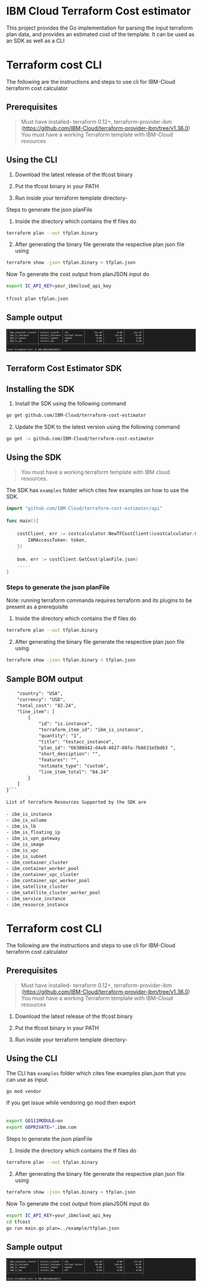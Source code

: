 # IBM Cloud Terraform Cost estimator 

This project provides the Go implementation for parsing the input terraform plan data, and provides an estimated cost of the template. It can be used as an SDK as well as a CLI
# Terraform cost CLI
The following are the instructions and steps to use cli for IBM-Cloud terraform cost calculator

## Prerequisites

>Must have installed- terraform 0.12+, terraform-provider-ibm (https://github.com/IBM-Cloud/terraform-provider-ibm/tree/v1.36.0)
>You must have a working Terraform template with IBM-Cloud resources

## Using the CLI

1. Download the latest release of the tfcost binary

2. Put the tfcost binary in your PATH

3. Run inside your terraform template directory-


Steps to generate the json planFile

1. Inside the directory which contains the tf files do
```bash
terraform plan --out tfplan.binary
```
2. After generating the binary file generate the respective plan json file using
```bash
terraform show -json tfplan.binary > tfplan.json
```

Now To generate the cost output from planJSON input do

```bash
export IC_API_KEY=your_ibmcloud_api_key

tfcost plan tfplan.json
```

## Sample output
![Estimated cost](/image.png)



## Terraform Cost Estimator SDK

## Installing the SDK

1. Install the SDK using the following command

```bash
go get github.com/IBM-Cloud/terraform-cost-estimator
```

2. Update the SDK to the latest version using the following command

```bash
go get -u github.com/IBM-Cloud/terraform-cost-estimator
```


## Using the SDK

>You must have a working terraform template with IBM cloud resources.

The SDK has ```examples``` folder which cites few examples on how to use the SDK.

```go
import "github.com/IBM-Cloud/terraform-cost-estimator/api"

func main(){

    costClient, err := costcalculator.NewTFCostClient(&costcalculator.Config{
	    IAMAccessToken: token,
    })

    bom, err := costClient.GetCost(planFile.json)
    .....
}
```

### Steps to generate the json planFile
 Note: running terraform commands requires terraform and its plugins to be present as a prerequisite
1. Inside the directory which contains the tf files do
```bash
terraform plan --out tfplan.binary
```
2. After generating the binary file generate the respective plan json file using
```bash
terraform show -json tfplan.binary > tfplan.json
```

## Sample BOM output

```json{
    "country": "USA",
    "currency": "USD",
    "total_cost": "82.24",
    "line_item": [
        {
            "id": "is.instance",
            "terraform_item_id": "ibm_is_instance",
            "quantity": "1",
            "title": "testacc_instance",
            "plan_id": "66380d42-d4a9-4627-88fa-7b6631e5bd63 ",
            "short_desciption": "",
            "features": "",
            "estimate_type": "custom",
            "line_item_total": "84.24"
        }
    ]
}```

List of terraform Resources Supported by the SDK are

- ibm_is_instance
- ibm_is_volume
- ibm_is_lb
- ibm_is_floating_ip
- ibm_is_vpn_gateway
- ibm_is_image      
- ibm_is_vpc   
- ibm_is_subnet     
- ibm_container_cluster
- ibm_container_worker_pool
- ibm_container_vpc_cluster
- ibm_container_vpc_worker_pool
- ibm_satellite_cluster
- ibm_satellite_cluster_worker_pool
- ibm_service_instance
- ibm_resource_instance
```


# Terraform cost CLI
The following are the instructions and steps to use cli for IBM-Cloud terraform cost calculator

## Prerequisites

>Must have installed- terraform 0.12+, terraform-provider-ibm (https://github.com/IBM-Cloud/terraform-provider-ibm/tree/v1.36.0)
>You must have a working Terraform template with IBM-Cloud resources


1. Download the latest release of the tfcost binary

2. Put the tfcost binary in your PATH

3. Run inside your terraform template directory-

## Using the CLI

The CLI has ```examples``` folder which cites few examples plan.json that you can use as input.

```bash
go mod vendor
```
If you get issue while vendoring go mod then export
```bash

export GO111MODULE=on
export GOPRIVATE=*.ibm.com
```


Steps to generate the json planFile
1. Inside the directory which contains the tf files do
```bash
terraform plan --out tfplan.binary
```
2. After generating the binary file generate the respective plan json file using
```bash
terraform show -json tfplan.binary > tfplan.json
```

Now To generate the cost output from planJSON input do

```bash
export IC_API_KEY=your_ibmcloud_api_key
cd tfcost
go run main.go plan=../example/tfplan.json
```


## Sample output
![Estimated cost](/image.png)


